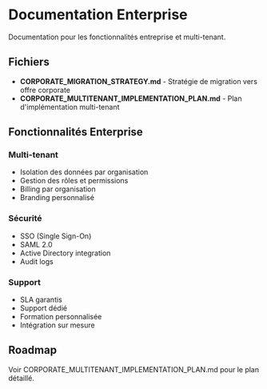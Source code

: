 # Documentation Enterprise

Documentation pour les fonctionnalités entreprise et multi-tenant.

## Fichiers

- **CORPORATE_MIGRATION_STRATEGY.md** - Stratégie de migration vers offre corporate
- **CORPORATE_MULTITENANT_IMPLEMENTATION_PLAN.md** - Plan d'implémentation multi-tenant

## Fonctionnalités Enterprise

### Multi-tenant
- Isolation des données par organisation
- Gestion des rôles et permissions
- Billing par organisation
- Branding personnalisé

### Sécurité
- SSO (Single Sign-On)
- SAML 2.0
- Active Directory integration
- Audit logs

### Support
- SLA garantis
- Support dédié
- Formation personnalisée
- Intégration sur mesure

## Roadmap

Voir CORPORATE_MULTITENANT_IMPLEMENTATION_PLAN.md pour le plan détaillé.
